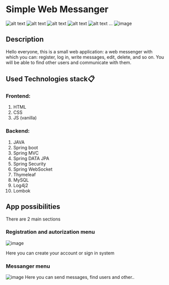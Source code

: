 # Simple Web Messanger
![alt text](https://img.shields.io/badge/java-springboot-green)
![alt text](https://img.shields.io/badge/web-socket-green)
![alt text](https://img.shields.io/badge/spring-security-black)
![alt text](https://img.shields.io/badge/html%20css%20js-8A2BE2)
![alt text](https://img.shields.io/badge/my-sql-blue)
...
![image](https://github.com/GridyushkoF/SimpleMassanger/assets/129610670/06848b41-db23-4601-8486-67416cfaa0b7)
## Description
Hello everyone, this is a small web application: a web messenger with which you can: register, 
log in, write messages, edit, delete, and so on. You will be able to find other users and communicate with them.
## Used Technologies stack📋

### Frontend:
1. HTML
2. CSS
3. JS (vanilla)
### Backend:

1. JAVA
2. Spring boot
3. Spring MVC
4. Spring DATA JPA
5. Spring Security
6. Spring WebSocket
7. Thymeleaf
8. MySQL
9. Log4j2
10. Lombok

## App possibilities
There are 2 main sections
### Registration and autorization menu
![image](https://github.com/GridyushkoF/SimpleMassanger/assets/129610670/d66fcde8-4c63-4c35-8a36-1c9dde3d54fa)

Here you can create your account or sign in system
### Messanger menu

![image](https://github.com/GridyushkoF/SimpleMassanger/assets/129610670/b2788db6-fbf1-4c84-8776-186fe602c1ba)
Here you can send messages, find users and other..


